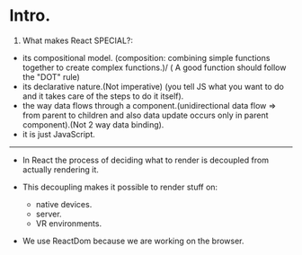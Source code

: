 # Intro.

1. What makes React SPECIAL?: 
  - its compositional model. (composition: combining simple functions together to create complex functions.)/ ( A good function should follow the "DOT" rule)
  - its declarative nature.(Not imperative) (you tell JS what you want to do and it takes care of the steps to do it itself).
  - the way data flows through a component.(unidirectional data flow => from parent to children and also data update occurs only in parent component).(Not 2 way data binding).
  - it is just JavaScript.

--------

- In React the process of deciding what to render is decoupled from actually rendering it.
- This decoupling makes it possible to render stuff on: 
  - native devices.
  - server.
  - VR environments.
  
- We use ReactDom because we are working on the browser.
